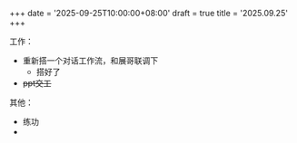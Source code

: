 +++
date = '2025-09-25T10:00:00+08:00'
draft = true
title = '2025.09.25'
+++


工作：
- 重新搭一个对话工作流，和展哥联调下
  - 搭好了
- ~~ppt交工~~

其他：
- 练功
- 